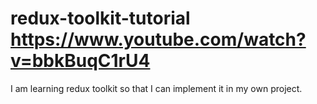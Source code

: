 # redux-toolkit-tutorial https://www.youtube.com/watch?v=bbkBuqC1rU4

I am learning redux toolkit so that I can implement it in my own project. 
